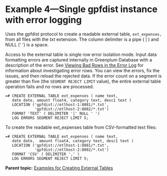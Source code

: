 # Example 4—Single gpfdist instance with error logging 

Uses the gpfdist protocol to create a readable external table, `ext_expenses,` from all files with the *txt* extension. The column delimiter is a pipe \( \| \) and NULL \(' '\) is a space.

Access to the external table is single row error isolation mode. Input data formatting errors are captured internally in Greenplum Database with a description of the error. See [Viewing Bad Rows in the Error Log](../load/topics/g-viewing-bad-rows-in-the-error-table-or-error-log.html) for information about investigating error rows. You can view the errors, fix the issues, and then reload the rejected data. If the error count on a segment is greater than five \(the `SEGMENT REJECT LIMIT` value\), the entire external table operation fails and no rows are processed.

```
=# CREATE EXTERNAL TABLE ext_expenses ( name text, 
   date date, amount float4, category text, desc1 text ) 
   LOCATION ('gpfdist://etlhost-1:8081/*.txt', 
             'gpfdist://etlhost-2:8082/*.txt')
   FORMAT 'TEXT' ( DELIMITER '|' NULL ' ')
   LOG ERRORS SEGMENT REJECT LIMIT 5;

```

To create the readable ext\_expenses table from CSV-formatted text files:

```
=# CREATE EXTERNAL TABLE ext_expenses ( name text, 
   date date,  amount float4, category text, desc1 text ) 
   LOCATION ('gpfdist://etlhost-1:8081/*.txt', 
             'gpfdist://etlhost-2:8082/*.txt')
   FORMAT 'CSV' ( DELIMITER ',' )
   LOG ERRORS SEGMENT REJECT LIMIT 5;

```



**Parent topic:** [Examples for Creating External Tables](../external/g-creating-external-tables---examples.html)


